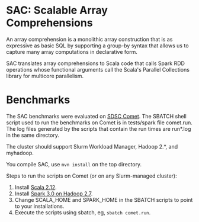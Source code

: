 # SAC: Scalable Array Comprehensions

An array comprehension is a monolithic array construction
that is as expressive as basic SQL
by supporting a group-by syntax that allows us to capture many array computations in declarative form.

SAC translates array comprehensions to Scala code that calls Spark RDD
operations whose functional arguments call the Scala's Parallel
Collections library for multicore parallelism.

# Benchmarks

The SAC benchmarks were evaluated on [SDSC Comet](https://portal.xsede.org/sdsc-comet).
The SBATCH shell script used to run the benchmarks on Comet is in tests/spark file comet.run.
The log files generated by the scripts that contain the run times are run*.log in the same directory.

The cluster should support Slurm Workload Manager, Hadoop 2.*, and myhadoop.

You compile SAC, use `mvn install` on the top directory.

Steps to run the scripts on Comet (or on any Slurm-managed cluster):

1. Install [Scala 2.12](https://downloads.lightbend.com/scala/2.12.12/scala-2.12.12.tgz).
2. Install [Spark 3.0 on Hadoop 2.7](https://archive.apache.org/dist/spark/spark-3.0.0/spark-3.0.0-bin-hadoop2.7.tgz).
3. Change SCALA_HOME and SPARK_HOME in the SBATCH scripts to point to your installations.
4. Execute the scripts using sbatch, eg, `sbatch comet.run`.
